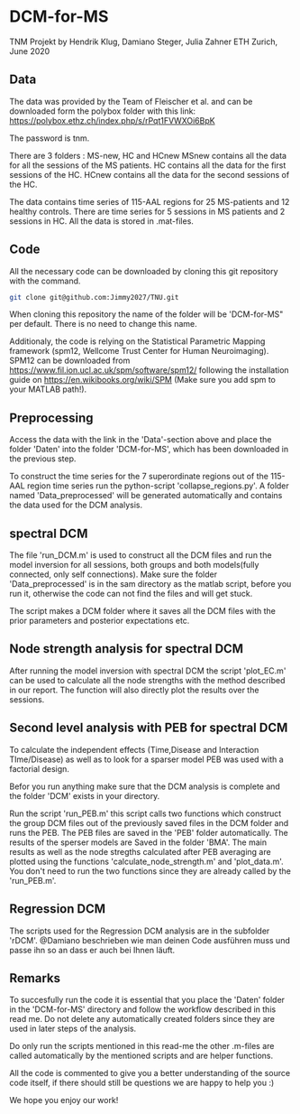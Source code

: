 # DCM-for-MS
TNM Projekt by Hendrik Klug, Damiano Steger, Julia Zahner
ETH Zurich, June 2020

## Data
The data was provided by the Team of Fleischer et al. and can be downloaded form the polybox folder with this link:
https://polybox.ethz.ch/index.php/s/rPqt1FVWXOi6BpK

The password is tnm.

There are 3 folders : MS-new, HC and HCnew 
MSnew contains all the data for all the sessions of the MS patients.
HC contains all the data for the first sessions of the HC.
HCnew contains all the data for the second sessions of the HC.

The data contains time series of 115-AAL regions for 25 MS-patients and 12 healthy controls. There are time series for 5 sessions in MS patients and 2 sessions in HC. All the data is stored in .mat-files.

## Code
All the necessary code can be downloaded by cloning this git repository with the command.

```bash
git clone git@github.com:Jimmy2027/TNU.git
```
When cloning this repository the name of the folder will be 'DCM-for-MS" per default. There is no need to change this name.

Additionaly, the code is relying on the Statistical Parametric Mapping framework (spm12, Wellcome Trust Center for Human Neuroimaging). SPM12 can be downloaded from https://www.fil.ion.ucl.ac.uk/spm/software/spm12/ following the installation guide on https://en.wikibooks.org/wiki/SPM (Make sure you add spm to your MATLAB path!). 


## Preprocessing
Access the data with the link in the 'Data'-section above and place the folder 'Daten' into the folder 'DCM-for-MS', which has been downloaded in the previous step.

To construct the time series for the 7 superordinate regions out of the 115-AAL region time series run the python-script 'collapse_regions.py'. A folder named 'Data_preprocessed' will be generated automatically and contains the data used for the DCM analysis.

## spectral DCM
The file 'run_DCM.m' is used to construct all the DCM files and run the model inversion for all sessions, both groups and both models(fully connected, only self connections). Make sure the folder 'Data_preprocessed' is in the sam directory as the matlab script, before you run it, otherwise the code can not find the files and will get stuck.

The script makes a DCM folder where it saves all the DCM files with the prior parameters and posterior expectations etc.

## Node strength analysis for spectral DCM
After running the model inversion with spectral DCM the script 'plot_EC.m' can be used to calculate all the node strengths with the method described in our report. The function will also directly plot the results over the sessions.

## Second level analysis with PEB for spectral DCM
To calculate the independent effects (Time,Disease and Interaction TIme/Disease) as well as to look for a sparser model PEB was used with a factorial design. 

Befor you run anything make sure that the DCM analysis is complete and the folder 'DCM' exists in your directory.

Run the script 'run_PEB.m' this script calls two functions which construct the group DCM files out of the previously saved files in the DCM folder and runs the PEB.
The PEB files are saved in the 'PEB' folder automatically. The results of the sperser models are Saved in the folder 'BMA'.
The main results as well as the node stregths calculated after PEB averaging are plotted using the functions 'calculate_node_strength.m' and 'plot_data.m'. You don't need to run the two functions since they are already called by the 'run_PEB.m'.

## Regression DCM
The scripts used for the Regression DCM analysis are in the subfolder 'rDCM'. @Damiano beschrieben wie man deinen Code ausführen muss und passe ihn so an dass er auch bei Ihnen läuft.

## Remarks
To succesfully run the code it is essential that you place the 'Daten' folder in the 'DCM-for-MS' directory and follow the workflow described in this read me. Do not delete any automatically created folders since they are used in later steps of the analysis. 

Do only run the scripts mentioned in this read-me the other .m-files are called automatically by the mentioned scripts and are helper functions.

All the code is commented to give you a better understanding of the source code itself, if there should still be questions we are happy to help you :) 

We hope you enjoy our work!




